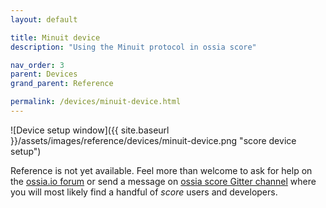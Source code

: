 ```yaml
---
layout: default

title: Minuit device
description: "Using the Minuit protocol in ossia score"

nav_order: 3
parent: Devices
grand_parent: Reference

permalink: /devices/minuit-device.html
---
```


![Device setup window]({{ site.baseurl }}/assets/images/reference/devices/minuit-device.png "score device setup")

Reference is not yet available. Feel more than welcome to ask for help on the [ossia.io forum](https://forum.ossia.io) or send a message on [ossia score Gitter channel](https://gitter.im/ossia/score) where you will most likely find a handful of *score* users and developers.